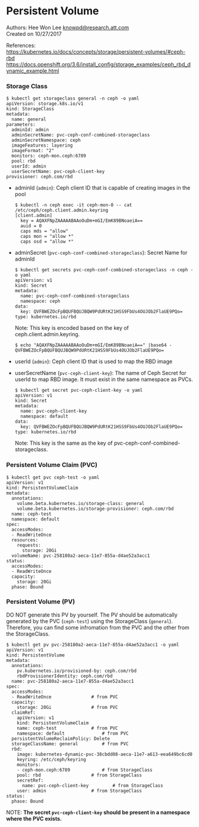 # Persistent Volume  
Authors: Hee Won Lee <knowpd@research.att.com>  
Created on 10/27/2017  

References:  
<https://kubernetes.io/docs/concepts/storage/persistent-volumes/#ceph-rbd>  
<https://docs.openshift.org/3.6/install_config/storage_examples/ceph_rbd_dynamic_example.html>

### Storage Class
```
$ kubectl get storageclass general -n ceph -o yaml
apiVersion: storage.k8s.io/v1
kind: StorageClass
metadata:
  name: general
parameters:
  adminId: admin
  adminSecretName: pvc-ceph-conf-combined-storageclass
  adminSecretNamespace: ceph
  imageFeatures: layering
  imageFormat: "2"
  monitors: ceph-mon.ceph:6789
  pool: rbd
  userId: admin
  userSecretName: pvc-ceph-client-key
provisioner: ceph.com/rbd
```

- adminId (`admin`): Ceph client ID that is capable of creating images in the pool 
   ```
   $ kubectl -n ceph exec -it ceph-mon-0 -- cat /etc/ceph/ceph.client.admin.keyring
   [client.admin]
     key = AQAXFNpZAAAAABAAoOuDm+mGI/EmK89BNoaeiA==
     auid = 0
     caps mds = "allow"
     caps mon = "allow *"
     caps osd = "allow *"
   ```

- adminSecret (`pvc-ceph-conf-combined-storageclass`): Secret Name for adminId 
   ```
   $ kubectl get secrets pvc-ceph-conf-combined-storageclass -n ceph -o yaml
   apiVersion: v1
   kind: Secret
   metadata:
     name: pvc-ceph-conf-combined-storageclass
     namespace: ceph
   data:
     key: QVFBWEZOcFpBQUFBQUJBQW9PdURtK21HSS9FbUs4OUJOb2FlaUE9PQo=
   type: kubernetes.io/rbd
   ```
   Note: This key is encoded based on the key of ceph.client.admin.keyring.
   ```
   $ echo "AQAXFNpZAAAAABAAoOuDm+mGI/EmK89BNoaeiA==" |base64 -
   QVFBWEZOcFpBQUFBQUJBQW9PdURtK21HSS9FbUs4OUJOb2FlaUE9PQo=
   ```

- userId (`admin`): Ceph client ID that is used to map the RBD image 

- userSecretName (`pvc-ceph-client-key`): The name of Ceph Secret for userId to map RBD image. It must exist in the same namespace as PVCs. 
   ```
   $ kubectl get secret pvc-ceph-client-key -o yaml
   apiVersion: v1
   kind: Secret
   metadata:
     name: pvc-ceph-client-key
     namespace: default
   data:
     key: QVFBWEZOcFpBQUFBQUJBQW9PdURtK21HSS9FbUs4OUJOb2FlaUE9PQo=
   type: kubernetes.io/rbd
   ```
   Note: This key is the same as the key of pvc-ceph-conf-combined-storageclass.


### Persistent Volume Claim (PVC)

```
$ kubectl get pvc ceph-test -o yaml
apiVersion: v1
kind: PersistentVolumeClaim
metadata:
  annotations:
    volume.beta.kubernetes.io/storage-class: general
    volume.beta.kubernetes.io/storage-provisioner: ceph.com/rbd
  name: ceph-test
  namespace: default
spec:
  accessModes:
  - ReadWriteOnce
  resources:
    requests:
      storage: 20Gi
  volumeName: pvc-258180a2-aeca-11e7-855a-d4ae52a3acc1
status:
  accessModes:
  - ReadWriteOnce
  capacity:
    storage: 20Gi
  phase: Bound
```

### Persistent Volume (PV)  
DO NOT generate this PV by yourself. The PV should be automatically generated by the PVC (`ceph-test`) using the StorageClass (`general`).  
Therefore, you can find some infromation from the PVC and the other from the StorageClass.
```
$ kubectl get pv pvc-258180a2-aeca-11e7-855a-d4ae52a3acc1 -o yaml
apiVersion: v1
kind: PersistentVolume
metadata:
  annotations:
    pv.kubernetes.io/provisioned-by: ceph.com/rbd
    rbdProvisionerIdentity: ceph.com/rbd
  name: pvc-258180a2-aeca-11e7-855a-d4ae52a3acc1
spec:
  accessModes:
  - ReadWriteOnce				# from PVC
  capacity:
    storage: 20Gi				# from PVC
  claimRef:
    apiVersion: v1
    kind: PersistentVolumeClaim
    name: ceph-test				# from PVC
    namespace: default				# from PVC
  persistentVolumeReclaimPolicy: Delete
  storageClassName: general			# from PVC
  rbd:
    image: kubernetes-dynamic-pvc-38cbdd08-aeca-11e7-a613-eea649bc6cd0
    keyring: /etc/ceph/keyring
    monitors:
    - ceph-mon.ceph:6789			# from StorageClass
    pool: rbd					# from StorageClass
    secretRef:
      name: pvc-ceph-client-key			# from StorageClass 
    user: admin					# from StorageClass
status:
  phase: Bound
```

NOTE: **The secret `pvc-ceph-client-key` should be present in a namespace where the PVC exists.**

